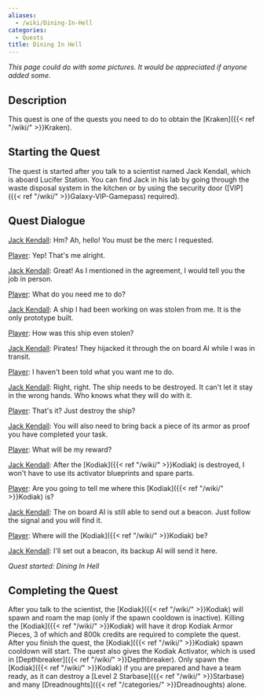 ```yaml
---
aliases:
  - /wiki/Dining-In-Hell
categories:
  - Quests
title: Dining In Hell
---
```


_This page could do with some pictures. It would be appreciated if anyone added some._

## Description

This quest is one of the quests you need to do to obtain the [Kraken]({{< ref "/wiki/" >}}Kraken).

## Starting the Quest

The quest is started after you talk to a scientist named Jack Kendall, which is aboard Lucifer Station. You can find Jack in his lab by going through the waste disposal system in the kitchen or by using the security door ([VIP]({{< ref "/wiki/" >}}Galaxy-VIP-Gamepass) required).

## Quest Dialogue

<u>Jack Kendall</u>: Hm? Ah, hello! You must be the merc I requested.

<u>Player</u>: Yep! That's me alright.

<u>Jack Kendall</u>: Great! As I mentioned in the agreement, I would tell you the job in person.

<u>Player</u>: What do you need me to do?

<u>Jack Kendall</u>: A ship I had been working on was stolen from me. It is the only prototype built.

<u>Player</u>: How was this ship even stolen?

<u>Jack Kendall</u>: Pirates! They hijacked it through the on board AI while I was in transit.

<u>Player</u>: I haven't been told what you want me to do.

<u>Jack Kendall</u>: Right, right. The ship needs to be destroyed. It can't let it stay in the wrong hands. Who knows what they will do with it.

<u>Player</u>: That's it? Just destroy the ship?

<u>Jack Kendall</u>: You will also need to bring back a piece of its armor as proof you have completed your task.

<u>Player</u>: What will be my reward?

<u>Jack Kendall</u>: After the [Kodiak]({{< ref "/wiki/" >}}Kodiak) is destroyed, I won't have to use its activator blueprints and spare parts.

<u>Player</u>: Are you going to tell me where this [Kodiak]({{< ref "/wiki/" >}}Kodiak) is?

<u>Jack Kendall</u>: The on board AI is still able to send out a beacon. Just follow the signal and you will find it.

<u>Player</u>: Where will the [Kodiak]({{< ref "/wiki/" >}}Kodiak) be?

<u>Jack Kendall</u>: I'll set out a beacon, its backup AI will send it here.

_Quest started: Dining In Hell_

## Completing the Quest

After you talk to the scientist, the [Kodiak]({{< ref "/wiki/" >}}Kodiak) will spawn and roam the map (only if the spawn cooldown is inactive). Killing the [Kodiak]({{< ref "/wiki/" >}}Kodiak) will have it drop Kodiak Armor Pieces, 3 of which and 800k credits are required to complete the quest. After you finish the quest, the [Kodiak]({{< ref "/wiki/" >}}Kodiak) spawn cooldown will start. The quest also gives the Kodiak Activator, which is used in [Depthbreaker]({{< ref "/wiki/" >}}Depthbreaker). Only spawn the [Kodiak]({{< ref "/wiki/" >}}Kodiak) if you are prepared and have a team ready, as it can destroy a [Level 2 Starbase]({{< ref "/wiki/" >}}Starbase) and many [Dreadnoughts]({{< ref "/categories/" >}}Dreadnoughts) alone.
